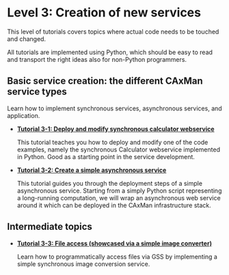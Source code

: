 # Level 3: Creation of new services
This level of tutorials covers topics where actual code needs to be touched and
changed.

All tutorials are implemented using Python, which should be easy to read and
transport the right ideas also for non-Python programmers.

## Basic service creation: the different CAxMan service types
Learn how to implement synchronous services, asynchronous services, and
application.

* **[Tutorial 3-1: Deploy and modify synchronous calculator webservice](python_sync_calculator.md)**
  
  This tutorial teaches you how to deploy and modify one of the code examples,
  namely the synchronous Calculator webservice implemented in Python. Good as a
  starting point in the service development.

* **[Tutorial 3-2: Create a simple asynchronous service](python_async_waiter.md)**

  This tutorial guides you through the deployment steps of a simple
  asynchronous service. Starting from a simply Python script representing a
  long-running computation, we will wrap an asynchronous web service around it
  which can be deployed in the CAxMan infrastructure stack.

## Intermediate topics
* **[Tutorial 3-3: File access (showcased via a simple image converter)](python_imageconverter.md)**

  Learn how to programmatically access files via GSS by implementing a simple
  synchronous image conversion service.
